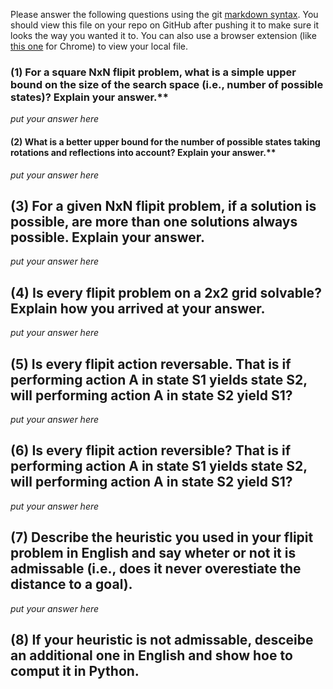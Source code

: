Please answer the following questions using the git [markdown syntax](https://guides.github.com/features/mastering-markdown/).  You should view this file on your repo on GitHub after pushing it to make sure it looks the way you wanted it to.  You can also use a browser extension (like [this one](https://chrome.google.com/webstore/detail/markdown-preview-plus/febilkbfcbhebfnokafefeacimjdckgl) for Chrome) to view your local file.

### (1) For a square NxN flipit problem, what is a **simple** upper bound on the size of the search space (i.e., number of possible states)?  Explain your answer.**

*put your answer here*

#### (2) What is a better upper bound for the number of possible states taking rotations and reflections into account? Explain your answer.**

*put your answer here*

## (3) For a given NxN flipit problem, if a solution is possible, are more than one solutions always possible. Explain your answer.

*put your answer here*

## (4) Is every flipit problem on a 2x2 grid solvable?  Explain how you arrived at your answer.

*put your answer here*

## (5) Is every flipit action reversable.  That is if performing action A in state S1 yields state S2, will performing action A in state S2 yield S1?

*put your answer here*

## (6) Is every flipit action reversible?  That is if performing action A in state S1 yields state S2, will performing action A in state S2 yield S1?

*put your answer here*

## (7) Describe the heuristic you used in your flipit problem in English and say wheter or not it is admissable (i.e., does it never overestiate the distance to a goal).

*put your answer here*

## (8) If your heuristic is not admissable, desceibe an additional one in English and show hoe to comput it in Python.


